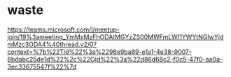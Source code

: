 # waste

https://teams.microsoft.com/l/meetup-join/19%3ameeting_YmMxMzFhODAtMGYzZS00MWFmLWI1YWYtNGIwYjdmMzc3ODA4%40thread.v2/0?context=%7b%22Tid%22%3a%2298e9ba89-e1a1-4e38-9007-8bdabc25de1d%22%2c%22Oid%22%3a%22d86d68c2-f0c5-47f0-aa0a-3ec33675547f%22%7d
